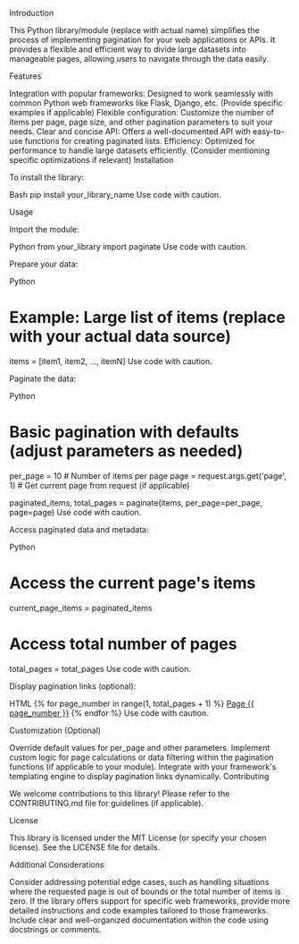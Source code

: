 Introduction

This Python library/module (replace with actual name) simplifies the process of implementing pagination for your web applications or APIs. It provides a flexible and efficient way to divide large datasets into manageable pages, allowing users to navigate through the data easily.

Features

Integration with popular frameworks: Designed to work seamlessly with common Python web frameworks like Flask, Django, etc. (Provide specific examples if applicable)
Flexible configuration: Customize the number of items per page, page size, and other pagination parameters to suit your needs.
Clear and concise API: Offers a well-documented API with easy-to-use functions for creating paginated lists.
Efficiency: Optimized for performance to handle large datasets efficiently. (Consider mentioning specific optimizations if relevant)
Installation

To install the library:

Bash
pip install your_library_name
Use code with caution.

Usage

Import the module:

Python
from your_library import paginate
Use code with caution.

Prepare your data:

Python
# Example: Large list of items (replace with your actual data source)
items = [item1, item2, ..., itemN]
Use code with caution.

Paginate the data:

Python
# Basic pagination with defaults (adjust parameters as needed)
per_page = 10  # Number of items per page
page = request.args.get('page', 1)  # Get current page from request (if applicable)

paginated_items, total_pages = paginate(items, per_page=per_page, page=page)
Use code with caution.

Access paginated data and metadata:

Python
# Access the current page's items
current_page_items = paginated_items

# Access total number of pages
total_pages = total_pages
Use code with caution.

Display pagination links (optional):

HTML
{% for page_number in range(1, total_pages + 1) %}
    <a href="?page={{ page_number }}">Page {{ page_number }}</a>
{% endfor %}
Use code with caution.

Customization (Optional)

Override default values for per_page and other parameters.
Implement custom logic for page calculations or data filtering within the pagination functions (if applicable to your module).
Integrate with your framework's templating engine to display pagination links dynamically.
Contributing

We welcome contributions to this library! Please refer to the CONTRIBUTING.md file for guidelines (if applicable).

License

This library is licensed under the MIT License (or specify your chosen license). See the LICENSE file for details.

Additional Considerations

Consider addressing potential edge cases, such as handling situations where the requested page is out of bounds or the total number of items is zero.
If the library offers support for specific web frameworks, provide more detailed instructions and code examples tailored to those frameworks.
Include clear and well-organized documentation within the code using docstrings or comments.
